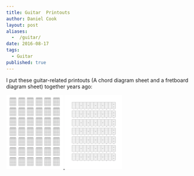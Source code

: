 ```yaml
---
title: Guitar  Printouts
author: Daniel Cook
layout: post
aliases:
  -  /guitar/
date: 2016-08-17
tags:
  - Guitar
published: true
---
```


I put these guitar-related printouts (A chord diagram sheet and a fretboard diagram sheet) together years ago:

<div class='row' >
<a href="/blank-chord-diagrams.pdf" class="thumbnail" style="width:165px;" target="_blank">
    <img src="/blank-chord-diagrams.png" alt="Cooketal">
</a>
<a href="/fretboard.pdf" class="thumbnail" style="width:165px;"  target="_blank">
    <img src="/fretboard.png" alt="Cooketal">
</a>
</div>